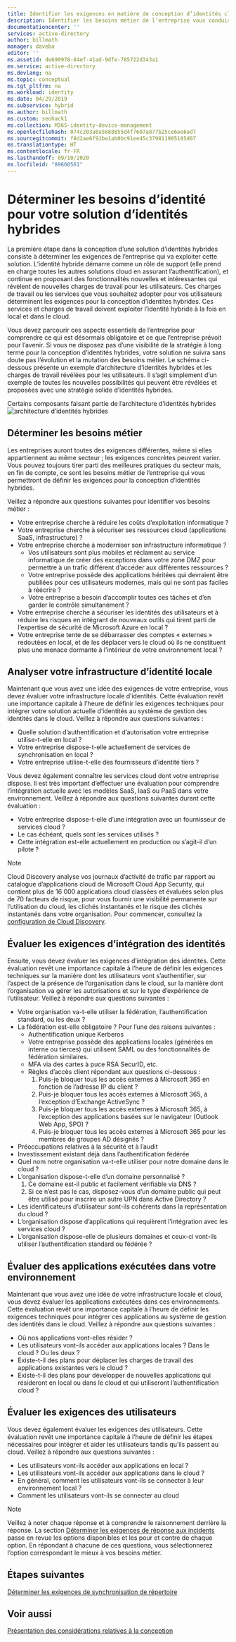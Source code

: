 ```yaml
---
title: Identifier les exigences en matière de conception d’identités cloud hybrides Azure | Microsoft Docs
description: Identifier les besoins métier de l’entreprise vous conduira à définir les exigences pour la conception d’identités hybrides.
documentationcenter: ''
services: active-directory
author: billmath
manager: daveba
editor: ''
ms.assetid: de690978-84ef-41ad-9dfe-785722d343a1
ms.service: active-directory
ms.devlang: na
ms.topic: conceptual
ms.tgt_pltfrm: na
ms.workload: identity
ms.date: 04/29/2019
ms.subservice: hybrid
ms.author: billmath
ms.custom: seohack1
ms.collection: M365-identity-device-management
ms.openlocfilehash: 074c203a0a5688855d4f7607a877b25ce6ee6ad7
ms.sourcegitcommit: f8d2ae6f91be1ab0bc91ee45c379811905185d07
ms.translationtype: HT
ms.contentlocale: fr-FR
ms.lasthandoff: 09/10/2020
ms.locfileid: "89660561"
---
```

# <a name="determine-identity-requirements-for-your-hybrid-identity-solution"></a>Déterminer les besoins d’identité pour votre solution d’identités hybrides
La première étape dans la conception d’une solution d’identités hybrides consiste à déterminer les exigences de l’entreprise qui va exploiter cette solution.  L’identité hybride démarre comme un rôle de support (elle prend en charge toutes les autres solutions cloud en assurant l’authentification), et continue en proposant des fonctionnalités nouvelles et intéressantes qui révèlent de nouvelles charges de travail pour les utilisateurs.  Ces charges de travail ou les services que vous souhaitez adopter pour vos utilisateurs déterminent les exigences pour la conception d’identités hybrides.  Ces services et charges de travail doivent exploiter l’identité hybride à la fois en local et dans le cloud.  

Vous devez parcourir ces aspects essentiels de l’entreprise pour comprendre ce qui est désormais obligatoire et ce que l’entreprise prévoit pour l’avenir. Si vous ne disposez pas d’une visibilité de la stratégie à long terme pour la conception d’identités hybrides, votre solution ne suivra sans doute pas l’évolution et la mutation des besoins métier. Le schéma ci-dessous présente un exemple d’architecture d’identités hybrides et les charges de travail révélées pour les utilisateurs. Il s’agit simplement d’un exemple de toutes les nouvelles possibilités qui peuvent être révélées et proposées avec une stratégie solide d’identités hybrides. 

Certains composants faisant partie de l’architecture d’identités hybrides ![architecture d’identités hybrides ](./media/plan-hybrid-identity-design-considerations/hybrid-identity-architechture.png)

## <a name="determine-business-needs"></a>Déterminer les besoins métier
Les entreprises auront toutes des exigences différentes, même si elles appartiennent au même secteur ; les exigences concrètes peuvent varier. Vous pouvez toujours tirer parti des meilleures pratiques du secteur mais, en fin de compte, ce sont les besoins métier de l’entreprise qui vous permettront de définir les exigences pour la conception d’identités hybrides. 

Veillez à répondre aux questions suivantes pour identifier vos besoins métier :

* Votre entreprise cherche à réduire les coûts d’exploitation informatique ?
* Votre entreprise cherche à sécuriser ses ressources cloud (applications SaaS, infrastructure) ?
* Votre entreprise cherche à moderniser son infrastructure informatique ?
  * Vos utilisateurs sont plus mobiles et réclament au service informatique de créer des exceptions dans votre zone DMZ pour permettre à un trafic différent d’accéder aux différentes ressources ?
  * Votre entreprise possède des applications héritées qui devraient être publiées pour ces utilisateurs modernes, mais qui ne sont pas faciles à réécrire ?
  * Votre entreprise a besoin d’accomplir toutes ces tâches et d’en garder le contrôle simultanément ?
* Votre entreprise cherche à sécuriser les identités des utilisateurs et à réduire les risques en intégrant de nouveaux outils qui tirent parti de l’expertise de sécurité de Microsoft Azure en local ?
* Votre entreprise tente de se débarrasser des comptes « externes » redoutées en local, et de les déplacer vers le cloud où ils ne constituent plus une menace dormante à l’intérieur de votre environnement local ?

## <a name="analyze-on-premises-identity-infrastructure"></a>Analyser votre infrastructure d’identité locale
Maintenant que vous avez une idée des exigences de votre entreprise, vous devez évaluer votre infrastructure locale d’identités. Cette évaluation revêt une importance capitale à l’heure de définir les exigences techniques pour intégrer votre solution  actuelle d’identités au système de gestion des identités dans le cloud. Veillez à répondre aux questions suivantes :

* Quelle solution d’authentification et d’autorisation votre entreprise utilise-t-elle en local ? 
* Votre entreprise dispose-t-elle actuellement de services de synchronisation en local ?
* Votre entreprise utilise-t-elle des fournisseurs d’identité tiers ?

Vous devez également connaître les services cloud dont votre entreprise dispose. Il est très important d’effectuer une évaluation pour comprendre l’intégration actuelle avec les modèles SaaS, IaaS ou PaaS dans votre environnement. Veillez à répondre aux questions suivantes durant cette évaluation :

* Votre entreprise dispose-t-elle d’une intégration avec un fournisseur de services cloud ?
* Le cas échéant, quels sont les services utilisés ?
* Cette intégration est-elle actuellement en production ou s’agit-il d’un pilote ?

> [!NOTE]
> Cloud Discovery analyse vos journaux d’activité de trafic par rapport au catalogue d’applications cloud de Microsoft Cloud App Security, qui contient plus de 16 000 applications cloud classées et évaluées selon plus de 70 facteurs de risque, pour vous fournir une visibilité permanente sur l’utilisation du cloud, les clichés instantanés et le risque des clichés instantanés dans votre organisation. Pour commencer, consultez la [configuration de Cloud Discovery](/cloud-app-security/set-up-cloud-discovery).
> 
> 

## <a name="evaluate-identity-integration-requirements"></a>Évaluer les exigences d’intégration des identités
Ensuite, vous devez évaluer les exigences d’intégration des identités. Cette évaluation revêt une importance capitale à l’heure de définir les exigences techniques sur la manière dont les utilisateurs vont s’authentifier, sur l’aspect de la présence de l’organisation dans le cloud, sur la manière dont l’organisation va gérer les autorisations et sur le type d’expérience de l’utilisateur. Veillez à répondre aux questions suivantes :

* Votre organisation va-t-elle utiliser la fédération, l’authentification standard, ou les deux ?
* La fédération est-elle obligatoire ?  Pour l’une des raisons suivantes :
  * Authentification unique Kerberos
  * Votre entreprise possède des applications locales (générées en interne ou tierces) qui utilisent SAML ou des fonctionnalités de fédération similaires.
  * MFA via des cartes à puce RSA SecurID, etc.
  * Règles d’accès client répondant aux questions ci-dessous :
    1. Puis-je bloquer tous les accès externes à Microsoft 365 en fonction de l’adresse IP du client ?
    2. Puis-je bloquer tous les accès externes à Microsoft 365, à l’exception d’Exchange ActiveSync ?
    3. Puis-je bloquer tous les accès externes à Microsoft 365, à l’exception des applications basées sur le navigateur (Outlook Web App, SPO) ?
    4. Puis-je bloquer tous les accès externes à Microsoft 365 pour les membres de groupes AD désignés ?
* Préoccupations relatives à la sécurité et à l’audit
* Investissement existant déjà dans l’authentification fédérée
* Quel nom notre organisation va-t-elle utiliser pour notre domaine dans le cloud ?
* L’organisation dispose-t-elle d’un domaine personnalisé ?
  1. Ce domaine est-il public et facilement vérifiable via DNS ?
  2. Si ce n’est pas le cas, disposez-vous d’un domaine public qui peut être utilisé pour inscrire un autre UPN dans Active Directory ?
* Les identificateurs d’utilisateur sont-ils cohérents dans la représentation du cloud ? 
* L’organisation dispose d’applications qui requièrent l’intégration avec les services cloud ?
* L’organisation dispose-elle de plusieurs domaines et ceux-ci vont-ils utiliser l’authentification standard ou fédérée ?

## <a name="evaluate-applications-that-run-in-your-environment"></a>Évaluer des applications exécutées dans votre environnement
Maintenant que vous avez une idée de votre infrastructure locale et cloud, vous devez évaluer les applications exécutées dans ces environnements. Cette évaluation revêt une importance capitale à l’heure de définir les exigences techniques pour intégrer ces applications au système de gestion des identités dans le cloud. Veillez à répondre aux questions suivantes :

* Où nos applications vont-elles résider ?
* Les utilisateurs vont-ils accéder aux applications locales ?  Dans le cloud ? Ou les deux ?
* Existe-t-il des plans pour déplacer les charges de travail des applications existantes vers le cloud ?
* Existe-t-il des plans pour développer de nouvelles applications qui résideront en local ou dans le cloud et qui utiliseront l’authentification cloud ?

## <a name="evaluate-user-requirements"></a>Évaluer les exigences des utilisateurs
Vous devez également évaluer les exigences des utilisateurs. Cette évaluation revêt une importance capitale à l’heure de définir les étapes nécessaires pour intégrer et aider les utilisateurs tandis qu’ils passent au cloud. Veillez à répondre aux questions suivantes :

* Les utilisateurs vont-ils accéder aux applications en local ?
* Les utilisateurs vont-ils accéder aux applications dans le cloud ?
* En général, comment les utilisateurs vont-ils se connecter à leur environnement local ?
* Comment les utilisateurs vont-ils se connecter au cloud

> [!NOTE]
> Veillez à noter chaque réponse et à comprendre le raisonnement derrière la réponse. La section [Déterminer les exigences de réponse aux incidents](plan-hybrid-identity-design-considerations-incident-response-requirements.md) passe en revue les options disponibles et les pour et contre de chaque option.  En répondant à chacune de ces questions, vous sélectionnerez l’option correspondant le mieux à vos besoins métier.
> 
> 

## <a name="next-steps"></a>Étapes suivantes
[Déterminer les exigences de synchronisation de répertoire](plan-hybrid-identity-design-considerations-directory-sync-requirements.md)

## <a name="see-also"></a>Voir aussi
[Présentation des considérations relatives à la conception](plan-hybrid-identity-design-considerations-overview.md)

